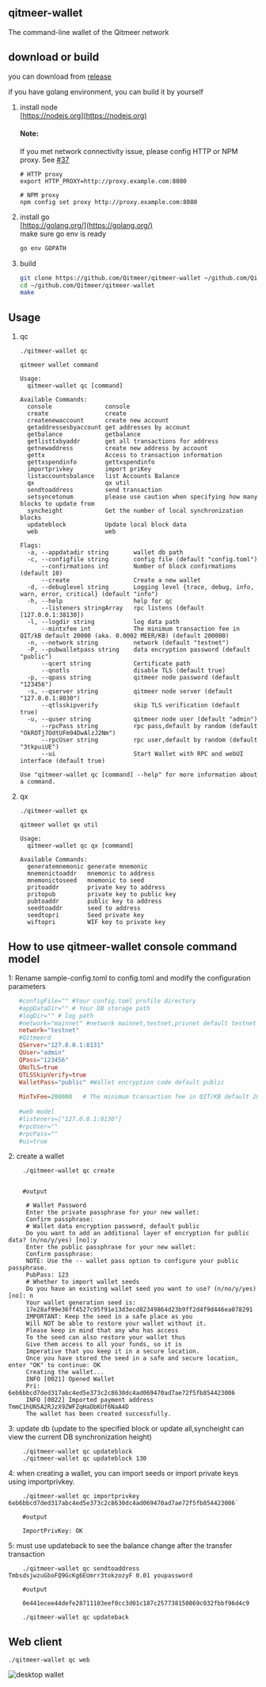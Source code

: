 ## qitmeer-wallet
The command-line wallet of the Qitmeer network


## download or build

you can download from [release](https://github.com/Qitmeer/qitmeer-wallet/releases)

if you have golang environment, you can build it by yourself

1. install node  
    [https://nodejs.org](https://nodejs.org)
    
    #### Note:
    If you met network connectivity issue, please config HTTP or NPM proxy. See [#37](https://github.com/Qitmeer/qitmeer-wallet/issues/37)
    ```shell script
   # HTTP proxy
   export HTTP_PROXY=http://proxy.example.com:8080
   
   # NPM proxy
   npm config set proxy http://proxy.example.com:8080
   ```

2. install go  
    [https://golang.org/](https://golang.org/)  
    make sure go env is ready
    ```bash
    go env GOPATH
    ```
3. build
    ```bash
    git clone https://github.com/Qitmeer/qitmeer-wallet ~/github.com/Qitmeer/qitmeer-wallet
    cd ~/github.com/Qitmeer/qitmeer-wallet
    make
    ```

## Usage

1. qc
    ```shell script
    ./qitmeer-wallet qc
    
    qitmeer wallet command
    
    Usage:
      qitmeer-wallet qc [command]
    
    Available Commands:
      console               console
      create                create
      createnewaccount      create new account
      getaddressesbyaccount get addresses by account
      getbalance            getbalance
      getlisttxbyaddr       get all transactions for address
      getnewaddress         create new address by account
      gettx                 Access to transaction information
      gettxspendinfo        gettxspendinfo
      importprivkey         import priKey
      listaccountsbalance   list Accounts Balance
      qx                    qx util
      sendtoaddress         send transaction
      setsyncetonum         please use caution when specifying how many blocks to update from
      syncheight            Get the number of local synchronization blocks
      updateblock           Update local block data
      web                   web
   
    Flags:
      -a, --appdatadir string       wallet db path
      -c, --configfile string       config file (default "config.toml")
          --confirmations int       Number of block confirmations  (default 10)
          --create                  Create a new wallet
      -d, --debuglevel string       Logging level {trace, debug, info, warn, error, critical} (default "info")
      -h, --help                    help for qc
          --listeners stringArray   rpc listens (default [127.0.0.1:38130])
      -l, --logdir string           log data path
          --mintxfee int            The minimum transaction fee in QIT/kB default 20000 (aka. 0.0002 MEER/KB) (default 200000)
      -n, --network string          network (default "testnet")
      -P, --pubwalletpass string    data encryption password (default "public")
          --qcert string            Certificate path
          --qnotls                  disable TLS (default true)
      -p, --qpass string            qitmeer node password (default "123456")
      -s, --qserver string          qitmeer node server (default "127.0.0.1:8030")
          --qtlsskipverify          skip TLS verification (default true)
      -u, --quser string            qitmeer node user (default "admin")
          --rpcPass string          rpc pass,default by random (default "OkROTj7OdtUFm94DwAlzJ2Nm")
          --rpcUser string          rpc user,default by random (default "3tkpuiUE")
          --ui                      Start Wallet with RPC and webUI interface (default true)
    
    Use "qitmeer-wallet qc [command] --help" for more information about a command.
    ```

2. qx
    ```shell script
   ./qitmeer-wallet qx
   
    qitmeer wallet qx util
    
    Usage:
      qitmeer-wallet qc qx [command]
    
    Available Commands:
      generatemnemonic generate mnemonic
      mnemonictoaddr   mnemonic to address
      mnemonictoseed   mnemonic to seed
      pritoaddr        private key to address
      pritopub         private key to public key
      pubtoaddr        public key to address
      seedtoaddr       seed to address
      seedtopri        Seed private key
      wiftopri         WIF key to private key
    ```

## How to use qitmeer-wallet console command model

1:  Rename sample-config.toml to config.toml and modify the configuration parameters

```toml
   #configFile="" #Your config.toml profile directory
   #appDataDir="" # Your DB storage path
   #logDir="" # log path
   #network="mainnet" #network mainnet,testnet,privnet default testnet
   network="testnet"
   #Qitmeerd
   QServer="127.0.0.1:8131"
   QUser="admin"
   QPass="123456"
   QNoTLS=true
   QTLSSkipVerify=true
   WalletPass="public" #Wallet encryption code default public
   
   MinTxFee=200000   # The minimum transaction fee in QIT/KB default 200000 (aka. 0.002 MEER/kB)
   
   #web model
   #listeners=["127.0.0.1:8130"]
   #rpcUser=""
   #rpcPass=""
   #ui=true

```

2:  create a  wallet

```shell script
    ./qitmeer-wallet qc create 
    
    
    #output
    
     # Wallet Password
     Enter the private passphrase for your new wallet:
     Confirm passphrase:
     # Wallet data encryption password, default public
     Do you want to add an additional layer of encryption for public data? (n/no/y/yes) [no]:y
     Enter the public passphrase for your new wallet:
     Confirm passphrase:
     NOTE: Use the -- wallet pass option to configure your public passphrase.
     PubPass: 123
     # Whether to import wallet seeds
     Do you have an existing wallet seed you want to use? (n/no/y/yes) [no]: n
     Your wallet generation seed is:
     17e28af99e36ff4527c95f91e13d3ecd82349864d23b9ff2d4f9d446ea078291
     IMPORTANT: Keep the seed in a safe place as you
     Will NOT be able to restore your wallet without it.
     Please keep in mind that any who has access
     To the seed can also restore your wallet thus
     Give them access to all your funds, so it is
     Imperative that you keep it in a secure location.
     Once you have stored the seed in a safe and secure location, enter "OK" to continue: OK
     Creating the wallet...
     INFO [0021] Opened Wallet
     Pri: 6eb6bbcd7ded317abc4ed5e373c2c8630dc4ad069470ad7ae72f5fb854423006
     INFO [0022] Imported payment address TmmC1hUN5A2RJzX9ZWFZqHaDbKUf6NaA4D
     The wallet has been created successfully.
```

3:  update db (update to the specified block or update all,syncheight can view the current DB synchronization height)
```shell script
    ./qitmeer-wallet qc updateblock
    ./qitmeer-wallet qc updateblock 130 
```
    
4:  when creating a wallet, you can import seeds or import private keys using importprivkey.

```shell script
    ./qitmeer-wallet qc importprivkey 6eb6bbcd7ded317abc4ed5e373c2c8630dc4ad069470ad7ae72f5fb854423006` 
    
    #output
    
    ImportPrivKey: OK

```

    
5:  must use updateback to see the balance change after the transfer transaction

```shell script
    ./qitmeer-wallet qc sendtoaddress TmbsdsjwzuGboFQ9GcKg6EUmrr3tokzozyF 0.01 youpassword
    
    #output
    
    0e441ecee44defe28711103eef0cc3d01c187c257738150869c032fbbf96d4c9

    ./qitmeer-wallet qc updateback

```

## Web client
```shell script
./qitmeer-wallet qc web
```
![desktop wallet](assets/wallet-info.png)

